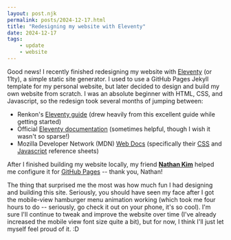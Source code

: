 ```yaml
---
layout: post.njk
permalink: posts/2024-12-17.html
title: "Redesigning my website with Eleventy"
date: 2024-12-17
tags:
    - update
    - website
---
```

Good news! I recently finished redesigning my website with <a href="https://www.11ty.dev" target="blank">Eleventy</a> (or 11ty), a simple static site generator. I used to use a GitHub Pages Jekyll template for my personal website, but later decided to design and build my own website from scratch. I was an absolute beginner with HTML, CSS, and Javascript, so the redesign took several months of jumping between: 

* Renkon's <a href="https://renkotsuban.com/posts/2023-11-15-Migrating-to-Eleventy.html" target="blank">Eleventy guide</a> (drew heavily from this excellent guide while getting started)
* Official <a href="https://www.11ty.dev/docs/" target="blank">Eleventy documentation</a> (sometimes helpful, though I wish it wasn't so sparse!)
* Mozilla Developer Network (MDN) <a href="https://developer.mozilla.org/en-US/" target="blank">Web Docs</a> (specifically their <a href="https://developer.mozilla.org/en-US/docs/Web/CSS" target="blank">CSS</a> and <a href="https://developer.mozilla.org/en-US/docs/Web/JavaScript" target="blank">Javascript</a> reference sheets)

After I finished building my website locally, my friend <a href="https://nathan-kim.org" target="blank"><b>Nathan Kim</b></a> helped me configure it for <a href="https://pages.github.com" target="blank">GitHub Pages</a> -- thank you, Nathan! 

The thing that surprised me the most was how much fun I had designing and building this site. Seriously, you should have seen my face after I got the mobile-view hamburger menu animation working (which took me four hours to do -- seriously, go check it out on your phone, it's so cool). I'm sure I'll continue to tweak and improve the website over time (I've already increased the mobile view font size quite a bit), but for now, I think I'll just let myself feel proud of it. :D